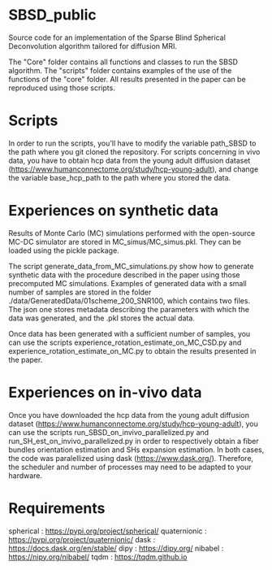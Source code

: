 # SBSD_public
Source code for an implementation of the Sparse Blind Spherical Deconvolution algorithm tailored for diffusion MRI.

The "Core" folder contains all functions and classes to run the SBSD algorithm.
The "scripts" folder contains examples of the use of the functions of the "core" folder. All results presented in the paper can be reproduced using those scripts.

# Scripts
In order to run the scripts, you'll have to modify the variable path_SBSD to the path where you git cloned the repository.
For scripts concerning in vivo data, you have to obtain hcp data from the young adult diffusion dataset (https://www.humanconnectome.org/study/hcp-young-adult), and change the variable base_hcp_path to the path where you stored the data.

# Experiences on synthetic data
Results of Monte Carlo (MC) simulations performed with the open-source MC-DC simulator are stored in MC_simus/MC_simus.pkl. They can be loaded using the pickle package.

The script generate_data_from_MC_simulations.py show how to generate synthetic data with the procedure described in the paper using those precomputed MC simulations. Examples of generated data with a small number of samples are stored in the folder ./data/GeneratedData/01scheme_200_SNR100, which contains two files. The json one stores metadata describing the parameters with which the data was generated, and the .pkl stores the actual data.

Once data has been generated with a sufficient number of samples, you can use the scripts experience_rotation_estimate_on_MC_CSD.py and experience_rotation_estimate_on_MC.py to obtain the results presented in the paper.

# Experiences on in-vivo data
Once you have downloaded the hcp data from the young adult diffusion dataset (https://www.humanconnectome.org/study/hcp-young-adult), you can use the scripts run_SBSD_on_invivo_parallelized.py and run_SH_est_on_invivo_parallelized.py in order to respectively obtain a fiber bundles orientation estimation and SHs expansion estimation. 
In both cases, the code was paralellized using dask (https://www.dask.org/). Therefore, the scheduler and number of processes may need to be adapted to your hardware.

# Requirements
spherical : https://pypi.org/project/spherical/
quaternionic : https://pypi.org/project/quaternionic/
dask : https://docs.dask.org/en/stable/
dipy : https://dipy.org/
nibabel : https://nipy.org/nibabel/
tqdm : https://tqdm.github.io




